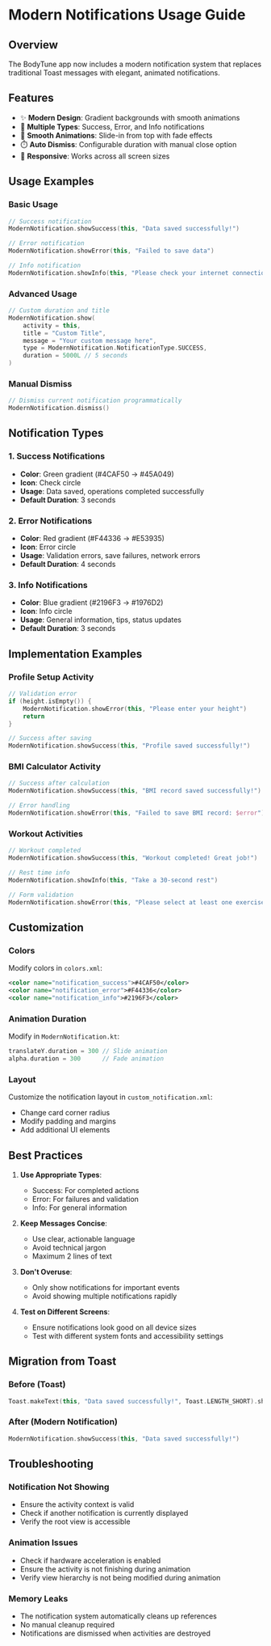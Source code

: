 # Modern Notifications Usage Guide

## Overview
The BodyTune app now includes a modern notification system that replaces traditional Toast messages with elegant, animated notifications.

## Features
- ✨ **Modern Design**: Gradient backgrounds with smooth animations
- 🎨 **Multiple Types**: Success, Error, and Info notifications
- 🔄 **Smooth Animations**: Slide-in from top with fade effects
- ⏱️ **Auto Dismiss**: Configurable duration with manual close option
- 📱 **Responsive**: Works across all screen sizes

## Usage Examples

### Basic Usage
```kotlin
// Success notification
ModernNotification.showSuccess(this, "Data saved successfully!")

// Error notification
ModernNotification.showError(this, "Failed to save data")

// Info notification
ModernNotification.showInfo(this, "Please check your internet connection")
```

### Advanced Usage
```kotlin
// Custom duration and title
ModernNotification.show(
    activity = this,
    title = "Custom Title",
    message = "Your custom message here",
    type = ModernNotification.NotificationType.SUCCESS,
    duration = 5000L // 5 seconds
)
```

### Manual Dismiss
```kotlin
// Dismiss current notification programmatically
ModernNotification.dismiss()
```

## Notification Types

### 1. Success Notifications
- **Color**: Green gradient (#4CAF50 → #45A049)
- **Icon**: Check circle
- **Usage**: Data saved, operations completed successfully
- **Default Duration**: 3 seconds

### 2. Error Notifications
- **Color**: Red gradient (#F44336 → #E53935)
- **Icon**: Error circle
- **Usage**: Validation errors, save failures, network errors
- **Default Duration**: 4 seconds

### 3. Info Notifications
- **Color**: Blue gradient (#2196F3 → #1976D2)
- **Icon**: Info circle
- **Usage**: General information, tips, status updates
- **Default Duration**: 3 seconds

## Implementation Examples

### Profile Setup Activity
```kotlin
// Validation error
if (height.isEmpty()) {
    ModernNotification.showError(this, "Please enter your height")
    return
}

// Success after saving
ModernNotification.showSuccess(this, "Profile saved successfully!")
```

### BMI Calculator Activity
```kotlin
// Success after calculation
ModernNotification.showSuccess(this, "BMI record saved successfully!")

// Error handling
ModernNotification.showError(this, "Failed to save BMI record: $error")
```

### Workout Activities
```kotlin
// Workout completed
ModernNotification.showSuccess(this, "Workout completed! Great job!")

// Rest time info
ModernNotification.showInfo(this, "Take a 30-second rest")

// Form validation
ModernNotification.showError(this, "Please select at least one exercise")
```

## Customization

### Colors
Modify colors in `colors.xml`:
```xml
<color name="notification_success">#4CAF50</color>
<color name="notification_error">#F44336</color>
<color name="notification_info">#2196F3</color>
```

### Animation Duration
Modify in `ModernNotification.kt`:
```kotlin
translateY.duration = 300 // Slide animation
alpha.duration = 300      // Fade animation
```

### Layout
Customize the notification layout in `custom_notification.xml`:
- Change card corner radius
- Modify padding and margins
- Add additional UI elements

## Best Practices

1. **Use Appropriate Types**:
   - Success: For completed actions
   - Error: For failures and validation
   - Info: For general information

2. **Keep Messages Concise**:
   - Use clear, actionable language
   - Avoid technical jargon
   - Maximum 2 lines of text

3. **Don't Overuse**:
   - Only show notifications for important events
   - Avoid showing multiple notifications rapidly

4. **Test on Different Screens**:
   - Ensure notifications look good on all device sizes
   - Test with different system fonts and accessibility settings

## Migration from Toast

### Before (Toast)
```kotlin
Toast.makeText(this, "Data saved successfully!", Toast.LENGTH_SHORT).show()
```

### After (Modern Notification)
```kotlin
ModernNotification.showSuccess(this, "Data saved successfully!")
```

## Troubleshooting

### Notification Not Showing
- Ensure the activity context is valid
- Check if another notification is currently displayed
- Verify the root view is accessible

### Animation Issues
- Check if hardware acceleration is enabled
- Ensure the activity is not finishing during animation
- Verify view hierarchy is not being modified during animation

### Memory Leaks
- The notification system automatically cleans up references
- No manual cleanup required
- Notifications are dismissed when activities are destroyed
